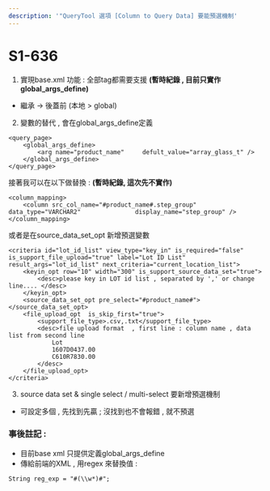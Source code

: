 ```yaml
---
description: '"QueryTool 選項 [Column to Query Data] 要能預選機制'
---
```


# S1-636

1. 實現base.xml 功能 : 全部tag都需要支援 **\(暫時紀錄 , 目前只實作global\_args\_define\)**

* 繼承  -&gt;  後蓋前 \(本地  &gt;  global\)

2. 變數的替代 , 會在global\_args\_define定義

```markup
<query_page>
	<global_args_define>
		<arg name="product_name"     defult_value="array_glass_t" />
	</global_args_define>
</query_page>
```

接著我可以在以下做替換 : **\(暫時紀錄, 這次先不實作\)**

```markup
<column_mapping>
	<column src_col_name="#product_name#.step_group"  			data_type="VARCHAR2" 	           display_name="step_group" />			
</column_mapping>
```

或者是在source\_data\_set\_opt 新增預選變數

```markup
<criteria id="lot_id_list" view_type="key_in" is_required="false" is_support_file_upload="true" label="Lot ID List" result_args="lot_id_list" next_criteria="current_location_list">
	<keyin_opt row="10" width="300" is_support_source_data_set="true">
		<desc>please key in LOT id list , separated by ',' or change line.... </desc>
	</keyin_opt>
	<source_data_set_opt pre_select="#product_name#"></source_data_set_opt>						
	<file_upload_opt  is_skip_first="true">
		<support_file_type>.csv,.txt</support_file_type>
		<desc>file upload format  , first line : column name , data list from second line
			Lot
			1607D0437.00
			C610R7830.00
		</desc>
	</file_upload_opt>
</criteria>
```

3. source data set  &  single select / multi-select 要新增預選機制 

* 可設定多個 , 先找到先贏 ; 沒找到也不會報錯 , 就不預選

### 事後註記 :

* 目前base xml 只提供定義global\_args\_define 
* 傳給前端的XML , 用regex 來替換值 : 

```text
String reg_exp = "#(\\w*)#";
```


